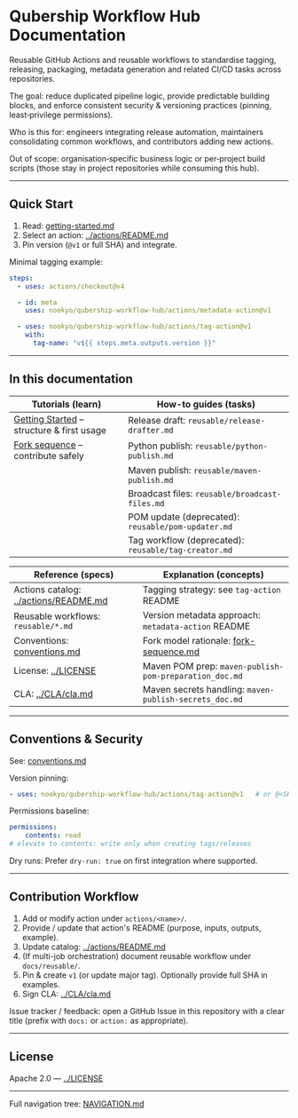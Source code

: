 # Qubership Workflow Hub Documentation

Reusable GitHub Actions and reusable workflows to standardise tagging, releasing, packaging, metadata generation and related CI/CD tasks across repositories.

The goal: reduce duplicated pipeline logic, provide predictable building blocks, and enforce consistent security & versioning practices (pinning, least‑privilege permissions).

Who is this for: engineers integrating release automation, maintainers consolidating common workflows, and contributors adding new actions.

Out of scope: organisation‑specific business logic or per‑project build scripts (those stay in project repositories while consuming this hub).

---
## Quick Start
1. Read: [getting-started.md](getting-started.md)
2. Select an action: [../actions/README.md](../actions/README.md)
3. Pin version (`@v1` or full SHA) and integrate.

Minimal tagging example:
```yaml
steps:
  - uses: actions/checkout@v4

  - id: meta
    uses: nookyo/qubership-workflow-hub/actions/metadata-action@v1

  - uses: nookyo/qubership-workflow-hub/actions/tag-action@v1
    with:
      tag-name: "v${{ steps.meta.outputs.version }}"
```

---
## In this documentation

| Tutorials (learn) | How-to guides (tasks) |
|-------------------|-----------------------|
| [Getting Started](getting-started.md) – structure & first usage | Release draft: `reusable/release-drafter.md` |
| [Fork sequence](fork-sequence.md) – contribute safely | Python publish: `reusable/python-publish.md` |
|  | Maven publish: `reusable/maven-publish.md` |
|  | Broadcast files: `reusable/broadcast-files.md` |
|  | POM update (deprecated): `reusable/pom-updater.md` |
|  | Tag workflow (deprecated): `reusable/tag-creator.md` |

| Reference (specs) | Explanation (concepts) |
|-------------------|-----------------------|
| Actions catalog: [../actions/README.md](../actions/README.md) | Tagging strategy: see `tag-action` README |
| Reusable workflows: `reusable/*.md` | Version metadata approach: `metadata-action` README |
| Conventions: [conventions.md](conventions.md) | Fork model rationale: [fork-sequence.md](fork-sequence.md) |
| License: [../LICENSE](../LICENSE) | Maven POM prep: `maven-publish-pom-preparation_doc.md` |
| CLA: [../CLA/cla.md](../CLA/cla.md) | Maven secrets handling: `maven-publish-secrets_doc.md` |

---
## Conventions & Security
See: [conventions.md](conventions.md)

Version pinning:
```yaml
- uses: nookyo/qubership-workflow-hub/actions/tag-action@v1   # or @<SHA>
```
Permissions baseline:
```yaml
permissions:
    contents: read
# elevate to contents: write only when creating tags/releases
```

Dry runs: Prefer `dry-run: true` on first integration where supported.

---
## Contribution Workflow
1. Add or modify action under `actions/<name>/`.
2. Provide / update that action's README (purpose, inputs, outputs, example).
3. Update catalog: [../actions/README.md](../actions/README.md)
4. (If multi-job orchestration) document reusable workflow under `docs/reusable/`.
5. Pin & create `v1` (or update major tag). Optionally provide full SHA in examples.
6. Sign CLA: [../CLA/cla.md](../CLA/cla.md)

Issue tracker / feedback: open a GitHub Issue in this repository with a clear title (prefix with `docs:` or `action:` as appropriate).

---
## License
Apache 2.0 — [../LICENSE](../LICENSE)

---
Full navigation tree: [NAVIGATION.md](NAVIGATION.md)
